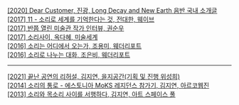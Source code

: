 <!--글 Writings<br><br>-->
 
[[2020] Dear Customer, 진광, Long Decay and New Earth 음반 국내 소개글](../pdf/Dear%20customer%2C%20lim%20jin-kwang.pdf)<br>
[[2017] 11 - 소리로 세계를 기억한다는 것, 전대한, 웨이브](../pdf/sorisegye_weiv.pdf)<br>
[[2017] 반쯤 열린 미술관 작가 인터뷰, 권순우](../pdf/half-opened_door_interview.pdf)<br>
[[2017] 소리사이, 옥다혜, 미술세계](../pdf/sorisaii_misul.pdf)<br>
[[2016] 소리는 어디에서 오는가, 조용미, 웨더리포트](../pdf/sorifromwhere_weatherreport.pdf)<br>
[[2016] 소리로 나누는 대화, 조은비, 웨더리포트](../pdf/soriconversation_weatherreport.pdf)<br>

---

[[2021] 끝난 공연의 리허설, 김지연, 을지공간(기획 및 진행 위성희)](../pdf/rehearsal_print.pdf)<br>
[[2014] 소리의 통로 - 에스토니아 MoKS 레지던스 참가기, 김지연, 아르코웹진](../pdf/sc.pdf)<br>
[[2013] 소리와 목소리 사이를 서행하다, 김지연, 아트 스페이스 풀](../pdf/sorimoksori.pdf)<br><br>
<!--
노트 Notes<br>
[[20190622] 음악의 경계, 경계의 음악 - 라이브 스트리밍 작업을 중심으로, 성북구민여성회관](../pdf/musicontheborder.pdf)<br> 
[[201609] DHRA2016 Weather Report and Transparent Music, Brighton University](../pdf/DHRA2016_brightonUni.pdf)<br>-->

